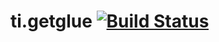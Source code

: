 ti.getglue [![Build Status](https://travis-ci.org/appcelerator-modules/ti.getglue.svg)](https://travis-ci.org/appcelerator-modules/ti.getglue)
==========
